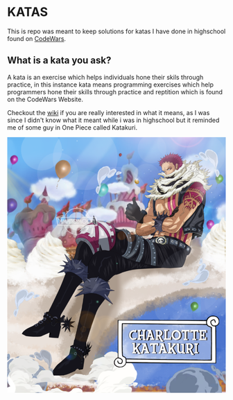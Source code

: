 # KATAS

This is repo was meant to keep solutions for katas I have done in highschool found on [CodeWars](https://www.codewars.com).

## What is a kata you ask?

A kata is an exercise which helps individuals hone their skils through practice, in this instance kata means programming exercises which help programmers hone their skills through practice and reptition which is found on the CodeWars Website. 

Checkout the [wiki](https://en.wikipedia.org/wiki/Kata#Outside_martial_arts) if you are really interested in what it means, as I was since I didn't know what it meant while i was in highschool but it reminded me of some guy in One Piece called Katakuri.


![Katakuri](img/katakuri.png)
